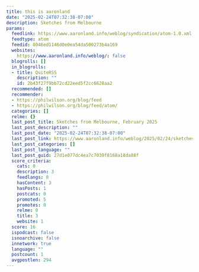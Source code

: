 ```yaml
---
title: this is aaronland
date: "2025-02-24T07:32:38-07:00"
description: Sketches from Melbourne
params:
  feedlink: https://www.aaronland.info/weblog/syndication/atom-1.0.xml
  feedtype: atom
  feedid: 8046ed1146d0e0ea54da500273b4a169
  websites:
    https://www.aaronland.info/weblog/: false
  blogrolls: []
  in_blogrolls:
  - title: QuiteRSS
    description: ""
    id: 2b43f27f9bb72cd22eed5f2cc6628aa2
  recommended: []
  recommender:
  - https://philwilson.org/blog/feed
  - https://philwilson.org/blog/feed/atom/
  categories: []
  relme: {}
  last_post_title: Sketches from Melbourne, February 2025
  last_post_description: ""
  last_post_date: "2025-02-24T07:32:38-07:00"
  last_post_link: https://www.aaronland.info/weblog/2025/02/24/sketches/
  last_post_categories: []
  last_post_language: ""
  last_post_guid: 27d1e077dc4ea7c7030f8168a18da88f
  score_criteria:
    cats: 0
    description: 3
    feedlangs: 0
    hasContent: 3
    hasPosts: 1
    postcats: 0
    promoted: 5
    promotes: 0
    relme: 0
    title: 3
    website: 1
  score: 16
  ispodcast: false
  isnoarchive: false
  innetwork: true
  language: ""
  postcount: 1
  avgpostlen: 294
---
```

